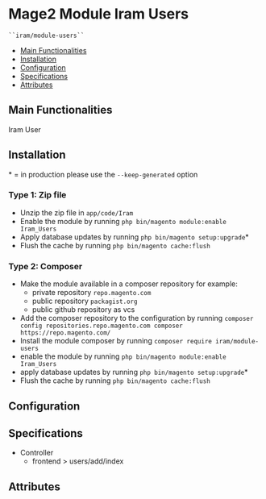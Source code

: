 # Mage2 Module Iram Users

    ``iram/module-users``

 - [Main Functionalities](#markdown-header-main-functionalities)
 - [Installation](#markdown-header-installation)
 - [Configuration](#markdown-header-configuration)
 - [Specifications](#markdown-header-specifications)
 - [Attributes](#markdown-header-attributes)


## Main Functionalities
Iram User

## Installation
\* = in production please use the `--keep-generated` option

### Type 1: Zip file

 - Unzip the zip file in `app/code/Iram`
 - Enable the module by running `php bin/magento module:enable Iram_Users`
 - Apply database updates by running `php bin/magento setup:upgrade`\*
 - Flush the cache by running `php bin/magento cache:flush`

### Type 2: Composer

 - Make the module available in a composer repository for example:
    - private repository `repo.magento.com`
    - public repository `packagist.org`
    - public github repository as vcs
 - Add the composer repository to the configuration by running `composer config repositories.repo.magento.com composer https://repo.magento.com/`
 - Install the module composer by running `composer require iram/module-users`
 - enable the module by running `php bin/magento module:enable Iram_Users`
 - apply database updates by running `php bin/magento setup:upgrade`\*
 - Flush the cache by running `php bin/magento cache:flush`


## Configuration




## Specifications

 - Controller
	- frontend > users/add/index


## Attributes



